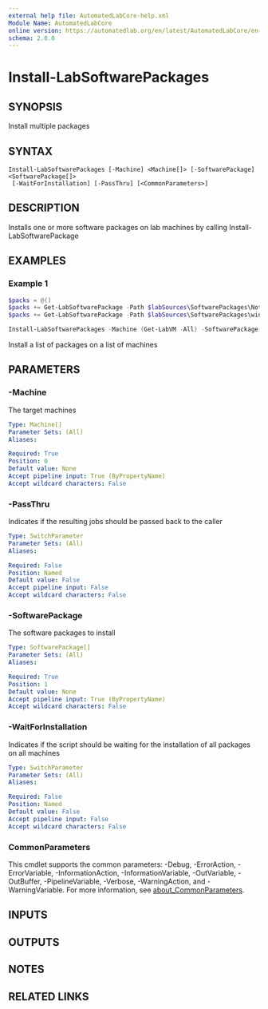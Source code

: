 ```yaml
---
external help file: AutomatedLabCore-help.xml
Module Name: AutomatedLabCore
online version: https://automatedlab.org/en/latest/AutomatedLabCore/en-us/Install-LabSoftwarePackages
schema: 2.0.0
---
```


# Install-LabSoftwarePackages

## SYNOPSIS
Install multiple packages

## SYNTAX

```
Install-LabSoftwarePackages [-Machine] <Machine[]> [-SoftwarePackage] <SoftwarePackage[]>
 [-WaitForInstallation] [-PassThru] [<CommonParameters>]
```

## DESCRIPTION
Installs one or more software packages on lab machines by calling Install-LabSoftwarePackage

## EXAMPLES

### Example 1
```powershell
$packs = @()
$packs += Get-LabSoftwarePackage -Path $labSources\SoftwarePackages\Notepad++.exe -CommandLine /S
$packs += Get-LabSoftwarePackage -Path $labSources\SoftwarePackages\winrar.exe -CommandLine /S

Install-LabSoftwarePackages -Machine (Get-LabVM -All) -SoftwarePackage $packs
```

Install a list of packages on a list of machines

## PARAMETERS

### -Machine
The target machines

```yaml
Type: Machine[]
Parameter Sets: (All)
Aliases:

Required: True
Position: 0
Default value: None
Accept pipeline input: True (ByPropertyName)
Accept wildcard characters: False
```

### -PassThru
Indicates if the resulting jobs should be passed back to the caller

```yaml
Type: SwitchParameter
Parameter Sets: (All)
Aliases:

Required: False
Position: Named
Default value: False
Accept pipeline input: False
Accept wildcard characters: False
```

### -SoftwarePackage
The software packages to install

```yaml
Type: SoftwarePackage[]
Parameter Sets: (All)
Aliases:

Required: True
Position: 1
Default value: None
Accept pipeline input: True (ByPropertyName)
Accept wildcard characters: False
```

### -WaitForInstallation
Indicates if the script should be waiting for the installation of all packages on all machines

```yaml
Type: SwitchParameter
Parameter Sets: (All)
Aliases:

Required: False
Position: Named
Default value: False
Accept pipeline input: False
Accept wildcard characters: False
```

### CommonParameters
This cmdlet supports the common parameters: -Debug, -ErrorAction, -ErrorVariable, -InformationAction, -InformationVariable, -OutVariable, -OutBuffer, -PipelineVariable, -Verbose, -WarningAction, and -WarningVariable. For more information, see [about_CommonParameters](http://go.microsoft.com/fwlink/?LinkID=113216).

## INPUTS

## OUTPUTS

## NOTES

## RELATED LINKS

